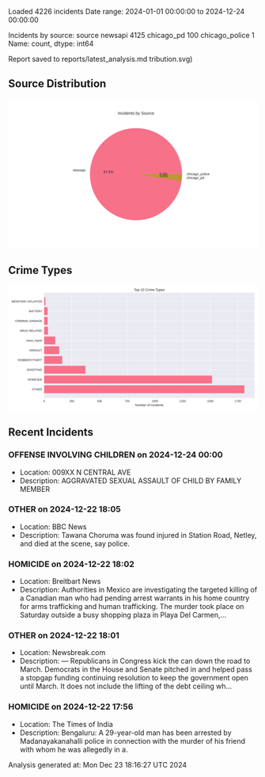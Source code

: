 
Loaded 4226 incidents
Date range: 2024-01-01 00:00:00 to 2024-12-24 00:00:00

Incidents by source:
source
newsapi           4125
chicago_pd         100
chicago_police       1
Name: count, dtype: int64

Report saved to reports/latest_analysis.md
tribution.svg)

## Source Distribution
![Source Distribution](images/source_distribution.svg)

## Crime Types
![Crime Types](images/crime_types.svg)

## Recent Incidents

### OFFENSE INVOLVING CHILDREN on 2024-12-24 00:00
- Location: 009XX N CENTRAL AVE
- Description: AGGRAVATED SEXUAL ASSAULT OF CHILD BY FAMILY MEMBER


### OTHER on 2024-12-22 18:05
- Location: BBC News
- Description: Tawana Choruma was found injured in Station Road, Netley, and died at the scene, say police.


### HOMICIDE on 2024-12-22 18:02
- Location: Breitbart News
- Description: Authorities in Mexico are investigating the targeted killing of a Canadian man who had pending arrest warrants in his home country for arms trafficking and human trafficking. The murder took place on Saturday outside a busy shopping plaza in Playa Del Carmen,…


### OTHER on 2024-12-22 18:01
- Location: Newsbreak.com
- Description: — Republicans in Congress kick the can down the road to March. Democrats in the House and Senate pitched in and helped pass a stopgap funding continuing resolution to keep the government open until March. It does not include the lifting of the debt ceiling wh…


### HOMICIDE on 2024-12-22 17:56
- Location: The Times of India
- Description: Bengaluru: A 29-year-old man has been arrested by Madanayakanahalli police in connection with the murder of his friend with whom he was allegedly in a.

Analysis generated at: Mon Dec 23 18:16:27 UTC 2024
